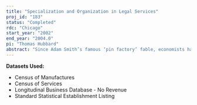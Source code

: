 ```yaml
---
title: "Specialization and Organization in Legal Services"
proj_id: "183"
status: "Completed"
rdc: "Chicago"
start_year: "2002"
end_year: "2004.0"
pi: "Thomas Hubbard"
abstract: "Since Adam Smith’s famous ‘pin factory’ fable, economists have been preoccupied with the role that specialization and the division of labor play in economic growth. Surprisingly, however, this recognition of the fundamental impact that specialization plays in economic growth has not led to much systematic empirical work on the organization of specialization. In fact, no systematic empirical work has illuminated such questions as: When do individuals specialize and how does this relate to the complexity of activities? When do specialists work within the same firm, and when do they work in different firms? When is specialization limited by the extent of the market, and when and why is it limited by other factors such as coordination costs? What role do hierarchies play in facilitating specialization? What accounts for differences in hierarchical forms; for example, when do hierarchies tend to be steep versus flat? Empirical evidence on these and other related questions is important for understanding a wide range of issues in industrial organization and labor economics. We propose to use microdata from the legal services portion of the Census of Services to investigate these and other related questions. These data contain firm-level information about the specialties of lawyers and the number of individuals who are partners, associate lawyers, paralegals, and non-legal staff. These data provide a unique opportunity to investigate specialization and hierarchies within professional service firms, and would allow us to study questions such as those described above in an ideal context. Our project would provide a wide array of benefits to the Census Bureau. First, it would aid in understanding and improving the quality of Census of Services data. To our knowledge, no one at CES has worked with the Legal Services microdata. As we put the data into shape and conduct analysis, we will learn better the strengths and weaknesses of the data, which will allow Census staff to revise and improve the existing survey and indicate what other survey questions would generate good data about the organization and growth of this and other professional service industries. Second, it would potentially lead to a new or improved methodology to collect, measure, and tabulate data in professional service industries. Current definitions of the firm used by Census are based on the common ownership and control of physical assets; it is difficult to apply these definitions in contexts such as professional services, where physical assets are not necessarily important. By testing new theories of firms' boundaries that do not revolve around physical assets, we will examine whether new criteria for professional service firms' boundaries should be introduced. This is particularly important in light of the general movement away from manufacturing and toward services in the U.S. economy. Third, it would identify shortcomings of current data collection programs and document new data collection needs by providing evidence regarding the extent and incidence of temporary worker use in different segments of the legal services industry. This would help Census staff develop ways of accounting for such workers in this and other sectors by guiding it to the segments where they are most prevalent. Fourth, in the longer term, our project would be the first step toward enhancing Census' existing legal services data. It may be possible to create a matched worker-establishment database for this industry by merging the data from the Census of Services with that from the Martindale-Hubbell law directories."
---
```


**Datasets Used:**

  - Census of Manufactures 
  - Census of Services 
  - Longitudinal Business Database - No Revenue 
  - Standard Statistical Establishment Listing 

